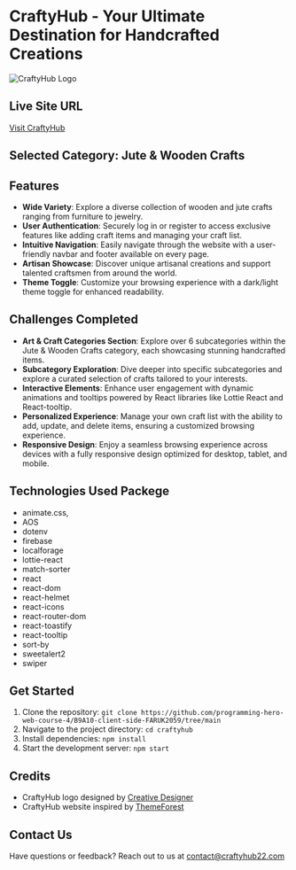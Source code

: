# CraftyHub - Your Ultimate Destination for Handcrafted Creations

![CraftyHub Logo](https://bw-craftxtore.bzotech.com/demo4/wp-content/uploads/2023/10/logo-home4.png)

## Live Site URL
[Visit CraftyHub](https://www.craftyhub.com)

## Selected Category: Jute & Wooden Crafts

## Features
- **Wide Variety**: Explore a diverse collection of wooden and jute crafts ranging from furniture to jewelry.
- **User Authentication**: Securely log in or register to access exclusive features like adding craft items and managing your craft list.
- **Intuitive Navigation**: Easily navigate through the website with a user-friendly navbar and footer available on every page.
- **Artisan Showcase**: Discover unique artisanal creations and support talented craftsmen from around the world.
- **Theme Toggle**: Customize your browsing experience with a dark/light theme toggle for enhanced readability.

## Challenges Completed
- **Art & Craft Categories Section**: Explore over 6 subcategories within the Jute & Wooden Crafts category, each showcasing stunning handcrafted items.
- **Subcategory Exploration**: Dive deeper into specific subcategories and explore a curated selection of crafts tailored to your interests.
- **Interactive Elements**: Enhance user engagement with dynamic animations and tooltips powered by React libraries like Lottie React and React-tooltip.
- **Personalized Experience**: Manage your own craft list with the ability to add, update, and delete items, ensuring a customized browsing experience.
- **Responsive Design**: Enjoy a seamless browsing experience across devices with a fully responsive design optimized for desktop, tablet, and mobile.

## Technologies Used Packege
- animate.css,
- AOS
- dotenv
- firebase
- localforage
- lottie-react
- match-sorter
- react
- react-dom
- react-helmet
- react-icons
- react-router-dom
- react-toastify
- react-tooltip
- sort-by
- sweetalert2
- swiper

## Get Started
1. Clone the repository: `git clone https://github.com/programming-hero-web-course-4/B9A10-client-side-FARUK2059/tree/main`
2. Navigate to the project directory: `cd craftyhub`
3. Install dependencies: `npm install`
4. Start the development server: `npm start`

## Credits
- CraftyHub logo designed by [Creative Designer](developerFaruk.com)
- CraftyHub website inspired by [ThemeForest](ProgrammingHero.com)

## Contact Us
Have questions or feedback? Reach out to us at contact@craftyhub22.com

